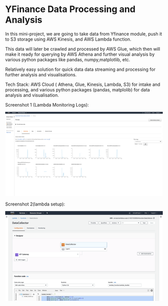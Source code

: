 # YFinance Data Processing and Analysis

In this  mini-project,  we are going to  take data from  Yfinance module,  push it to S3 storage using AWS Kinesis, 
and AWS Lambda function. 

This  data will later be crawled and processed by AWS Glue,  which  then will make it ready for querying by  AWS Athena and further
visual  analysis by  various  python packages like pandas, numpy,matplotlib, etc.

Relatively easy  solution  for quick  data data streaming and processing for further analysis and visualisations. 

Tech Stack: AWS Cloud (  Athena, Glue, Kinesis, Lambda, S3) for intake and processing, and various  python packages 
(pandas, matplolib) for data analysis and visualisation.

Screenshot 1 (Lambda Monitoring Logs):

![](assets/monitor.png)

Screenshot 2(lambda setup):

![](assets/setup.png)
